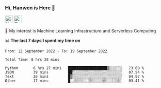 ### Hi, Hanwen is Here 👋
<p>
	<a href="https://www.linkedin.com/in/liu-hanwen/"><img src="https://img.shields.io/badge/@hanwen-0A66C2?style=flat&logo=LinkedIn&logoColor=white" alt="Linkedin"  height="25px"/></a> 
	<a href="https://scholar.google.com/citations?user=HDF0su0AAAAJ"><img src="https://img.shields.io/badge/scholar-4385FE.svg?&style=plastic&logo=google-scholar&logoColor=white" alt="Google Scholar" height="25px"> </a>
</p>
🌱 My interest is Machine Learning Infrastructure and Serverless Computing

📊 **The last 7 days I spent my time on** 
<!--START_SECTION:waka-->

```text
From: 12 September 2022 - To: 19 September 2022

Total Time: 8 hrs 28 mins

Python       6 hrs 27 mins   ██████████████████▒░░░░░░   73.60 %
JSON         39 mins         ██░░░░░░░░░░░░░░░░░░░░░░░   07.54 %
Text         26 mins         █▒░░░░░░░░░░░░░░░░░░░░░░░   04.97 %
Other        17 mins         █░░░░░░░░░░░░░░░░░░░░░░░░   03.41 %
```

<!--END_SECTION:waka-->


<!--
**david990917/david990917** is a ✨ _special_ ✨ repository because its `README.md` (this file) appears on your GitHub profile.

Here are some ideas to get you started:

- 🔭 I’m currently working on ...
- 🌱 I’m currently learning ...
- 👯 I’m looking to collaborate on ...
- 🤔 I’m looking for help with ...
- 💬 Ask me about ...
- 📫 How to reach me: ...
- 😄 Pronouns: ...
- ⚡ Fun fact: ...
-->
